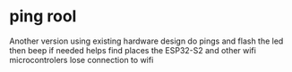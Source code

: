 # ping rool   
Another version using existing hardware design
do pings and flash the led then beep if needed
helps find places the ESP32-S2 and other wifi microcontrolers lose connection to wifi
